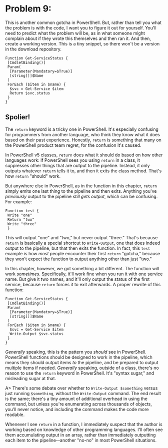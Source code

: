 # Problem 9: 
This is another common gotcha in PowerShell. But, rather than tell you what the problem is with the code, I want you to figure it out for yourself. You'll need to predict what the problem will be, as in what someone might complain about if they wrote this themselves and then ran it. And then, create a working version. This is a tiny snippet, so there won't be a version in the download repository.

```
Function Get-ServiceStatus {
 [CmdletBinding()]
 Param(
  [Parameter(Mandatory=$True)]
  [string[]]$Name
 )
 ForEach ($item in $name) {
  $svc = Get-Service $item
  Return $svc.status
 }
}
```

## Spolier!
The `return` keyword is a tricky one in PowerShell. It's especially confusing for programmers from another language, who think they know what it does based on their past experience. Honestly, `return` is something that many on the PowerShell product team regret, for the confusion it's caused. 

In PowerShell v5 classes, `return` does what it should do based on how other languages work: if PowerShell sees you using `return` in a class, it suppresses other things that are output to the pipeline. Instead, it only outputs whatever `return` tells it to, and then it exits the class method. That's how `return` "should" work.

But anywhere else in PowerShell, as in the function in this chapter, `return` simply emits one last thing to the pipeline and then exits. Anything you've _previously_ output to the pipeline _still gets output_, which can be confusing. For example:

```
Function test {
 Write "one"
 Return "two"
 Write "three"
 }
 ```
 
This will output "one" and "two," but never output "three." That's because `return` is basically a special shortcut to `Write-Output`, one that does indeed output to the pipeline, but that then exits the function. In fact, this `test` example is how _most_ people encounter their first `return` "gotcha," because they won't expect the function to output anything other than just "two."
 
In this chapter, however, we got something a bit different. The function will work _sometimes_. Specifically, it'll work fine when you run it with one service name. But give it two names, and it'll only output the status of the first service, because `return` forces it to exit afterwards. A proper rewrite of this function:

```
Function Get-ServiceStatus {
 [CmdletBinding()]
 Param(
  [Parameter(Mandatory=$True)]
  [string[]]$Name
 )
 ForEach ($item in $name) {
  $svc = Get-Service $item
  Write-Output $svc.status
 }
}
```

_Generally_ speaking, this is the pattern you _should_ see in PowerShell. PowerShell functions should be designed to work in the pipeline, which means they should output items _to_ the pipeline, and be prepared to output multiple items if needed. _Generally_ speaking, outside of a class, there's no reason to use the `return` keyword in PowerShell. It's "syntax sugar," and misleading sugar at that.

A> There's some debate over whether to `Write-Output $something` versus just running `$something`, without the `Write-Output` command. The end result is the same; there's a tiny amount of additional overhead in using the command, but unless you're enumerating across thousands of objects, you'll never notice, and including the command makes the code more readable.

Whenever I see `return` in a function, I immediately suspect that the author is working based on knowledge of other programming languages. I'll often see them accumulating output in an array, rather than immediately outputting each item to the pipeline--another "no-no" in most PowerShell situations. 
